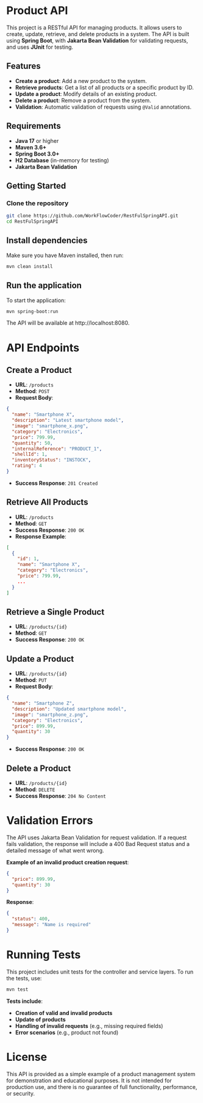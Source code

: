 # Product API

This project is a RESTful API for managing products. It allows users to create, update, retrieve, and delete products in a system. The API is built using **Spring Boot**, with **Jakarta Bean Validation** for validating requests, and uses **JUnit** for testing.

## Features

- **Create a product**: Add a new product to the system.
- **Retrieve products**: Get a list of all products or a specific product by ID.
- **Update a product**: Modify details of an existing product.
- **Delete a product**: Remove a product from the system.
- **Validation**: Automatic validation of requests using `@Valid` annotations.
  
## Requirements

- **Java 17** or higher
- **Maven 3.6+**
- **Spring Boot 3.0+**
- **H2 Database** (in-memory for testing)
- **Jakarta Bean Validation**

## Getting Started

### Clone the repository

```bash
git clone https://github.com/WorkFlowCoder/RestFulSpringAPI.git
cd RestFulSpringAPI
```
## Install dependencies

Make sure you have Maven installed, then run:

```bash
mvn clean install
```

## Run the application

To start the application:

```bash
mvn spring-boot:run
```

The API will be available at http://localhost:8080.

# API Endpoints

## Create a Product

- **URL**: `/products`
- **Method**: `POST`
- **Request Body**:

```json
{
  "name": "Smartphone X",
  "description": "Latest smartphone model",
  "image": "smartphone_x.png",
  "category": "Electronics",
  "price": 799.99,
  "quantity": 50,
  "internalReference": "PRODUCT_1",
  "shellId": 1,
  "inventoryStatus": "INSTOCK",
  "rating": 4
}
```

- **Success Response**: `201 Created`

## Retrieve All Products

- **URL**: `/products`
- **Method**: `GET`
- **Success Response**: `200 OK`
- **Response Example**:

```json
[
  {
    "id": 1,
    "name": "Smartphone X",
    "category": "Electronics",
    "price": 799.99,
    ...
  }
]
```

## Retrieve a Single Product

- **URL**: `/products/{id}`
- **Method**: `GET`
- **Success Response**: `200 OK`

## Update a Product

- **URL**: `/products/{id}`
- **Method**: `PUT`
- **Request Body**:

```json
{
  "name": "Smartphone Z",
  "description": "Updated smartphone model",
  "image": "smartphone_z.png",
  "category": "Electronics",
  "price": 899.99,
  "quantity": 30
}
```

- **Success Response**: `200 OK`

## Delete a Product

- **URL**: `/products/{id}`
- **Method**: `DELETE`
- **Success Response**: `204 No Content`

# Validation Errors

The API uses Jakarta Bean Validation for request validation. If a request fails validation, the response will include a 400 Bad Request status and a detailed message of what went wrong.

**Example of an invalid product creation request**:

```json
{
  "price": 899.99,
  "quantity": 30
}
```

**Response**:

```json
{
  "status": 400,
  "message": "Name is required"
}
```

# Running Tests

This project includes unit tests for the controller and service layers. To run the tests, use:

```bash
mvn test
```

**Tests include**:

- **Creation of valid and invalid products**
- **Update of products**
- **Handling of invalid requests** (e.g., missing required fields)
- **Error scenarios** (e.g., product not found)

# License

This API is provided as a simple example of a product management system for demonstration and educational purposes. It is not intended for production use, and there is no guarantee of full functionality, performance, or security.